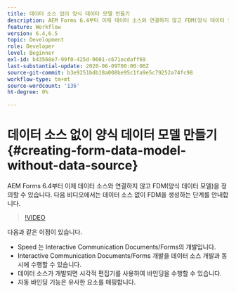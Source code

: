 ```yaml
---
title: 데이터 소스 없이 양식 데이터 모델 만들기
description: AEM Forms 6.4부터 이제 데이터 소스와 연결하지 않고 FDM(양식 데이터 모델)을 정의할 수 있습니다. 다음 비디오에서는 데이터 소스 없이 FDM을 생성하는 단계를 안내합니다.
feature: Workflow
version: 6.4,6.5
topic: Development
role: Developer
level: Beginner
exl-id: b43568e7-99f0-425d-9601-c671ecdaff69
last-substantial-update: 2020-06-09T00:00:00Z
source-git-commit: b3e9251bdb18a008be95c1fa9e5c79252a74fc98
workflow-type: tm+mt
source-wordcount: '136'
ht-degree: 0%

---
```


# 데이터 소스 없이 양식 데이터 모델 만들기 {#creating-form-data-model-without-data-source}

AEM Forms 6.4부터 이제 데이터 소스와 연결하지 않고 FDM(양식 데이터 모델)을 정의할 수 있습니다. 다음 비디오에서는 데이터 소스 없이 FDM을 생성하는 단계를 안내합니다.

>[!VIDEO](https://video.tv.adobe.com/v/21414?quality=12&learn=on)

다음과 같은 이점이 있습니다.

* Speed 는 Interactive Communication Documents/Forms의 개발입니다.
* Interactive Communication Documents/Forms 개발을 데이터 소스 개발과 동시에 수행할 수 있습니다.
* 데이터 소스가 개발되면 시각적 편집기를 사용하여 바인딩을 수행할 수 있습니다.
* 자동 바인딩 기능은 유사한 요소를 매핑합니다.
